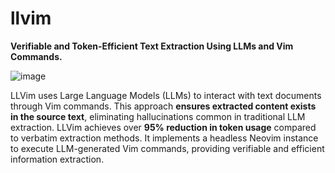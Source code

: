 # llvim
**Verifiable and Token-Efficient Text Extraction Using LLMs and Vim Commands.**

![image](https://github.com/user-attachments/assets/6c482187-cf8e-4832-871b-c6b4676eb52b)


LLVim uses Large Language Models (LLMs) to interact with text documents through Vim commands. This approach **ensures extracted content exists in the source text**, eliminating hallucinations common in traditional LLM extraction. LLVim achieves over **95% reduction in token usage** compared to verbatim extraction methods. It implements a headless Neovim instance to execute LLM-generated Vim commands, providing verifiable and efficient information extraction.
